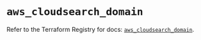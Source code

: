 # `aws_cloudsearch_domain`

Refer to the Terraform Registry for docs: [`aws_cloudsearch_domain`](https://registry.terraform.io/providers/hashicorp/aws/5.63.1/docs/resources/cloudsearch_domain).

